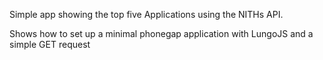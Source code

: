 Simple app showing the top five Applications using the NITHs API.

Shows how to set up a minimal phonegap application with LungoJS 
and a simple GET request
